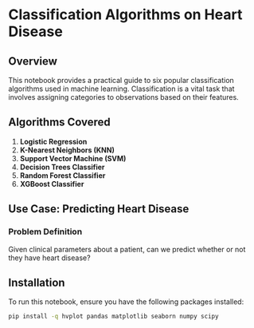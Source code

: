 # Classification Algorithms on Heart Disease

## Overview

This notebook provides a practical guide to six popular classification algorithms used in machine learning. Classification is a vital task that involves assigning categories to observations based on their features.

## Algorithms Covered

1. **Logistic Regression**
2. **K-Nearest Neighbors (KNN)**
3. **Support Vector Machine (SVM)**
4. **Decision Trees Classifier**
5. **Random Forest Classifier**
6. **XGBoost Classifier**

## Use Case: Predicting Heart Disease

### Problem Definition

Given clinical parameters about a patient, can we predict whether or not they have heart disease?

## Installation

To run this notebook, ensure you have the following packages installed:

```bash
pip install -q hvplot pandas matplotlib seaborn numpy scipy